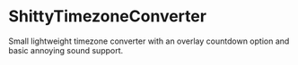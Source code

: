 # ShittyTimezoneConverter
Small lightweight timezone converter with an overlay countdown option and basic annoying sound support.
